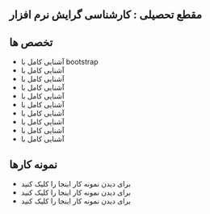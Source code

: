 ## مقطع تحصیلی : کارشناسی گرایش نرم افزار

## تخصص ها 
- آشنایی کامل با bootstrap
- آشنایی کامل با 
- آشنایی کامل با 
- آشنایی کامل با 
- آشنایی کامل با 
- آشنایی کامل با 
- آشنایی کامل با 
- آشنایی کامل با 
- آشنایی کامل با 
- آشنایی کامل با 
## نمونه کارها
- برای دیدن نمونه کار اینجا را کلیک کنید
- برای دیدن نمونه کار اینجا را کلیک کنید
- برای دیدن نمونه کار اینجا را کلیک کنید